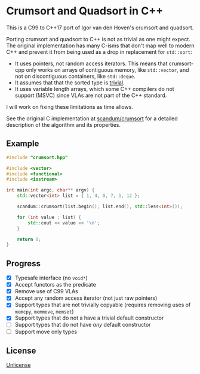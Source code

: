 Crumsort and Quadsort in C++
============================

This is a C99 to C++17 port of Igor van den Hoven's crumsort and quadsort.

Porting crumsort and quadsort to C++ is not as trivial as one might expect. The original implementation has many C-isms that don't map well to modern C++ and prevent it from being used as a drop in replacement for `std::sort`:

- It uses pointers, not random access iterators. This means that crumsort-cpp only works on arrays of contiguous memory, like `std::vector`, and not on discontiguous containers, like `std::deque`.
- It assumes that that the sorted type is [trivial](https://en.cppreference.com/w/cpp/named_req/TrivialType).
- It uses variable length arrays, which some C++ compilers do not support (MSVC) since VLAs are not part of the C++ standard.

I will work on fixing these limitations as time allows.

See the original C implementation at [scandum/crumsort](https://github.com/scandum/crumsort) for a detailed description of the algorithm and its properties.

Example
-------

```cpp
#include "crumsort.hpp"

#include <vector>
#include <functional>
#include <iostream>

int main(int argc, char** argv) {
    std::vector<int> list = { 1, 4, 0, 7, 1, 12 };

    scandum::crumsort(list.begin(), list.end(), std::less<int>());

    for (int value : list) {
        std::cout << value << '\n';
    }

    return 0;
}
```

Progress
--------

- [x] Typesafe interface (no `void*`)
- [x] Accept functors as the predicate
- [x] Remove use of C99 VLAs
- [x] Accept any random access iterator (not just raw pointers)
- [x] Support types that are not trivially copyable (requires removing uses of `memcpy`, `memmove`, `memset`)
- [x] Support types that do not a have a trivial default constructor
- [ ] Support types that do not have *any* default constructor
- [ ] Support move only types

License
-------

[Unlicense](https://unlicense.org/)
